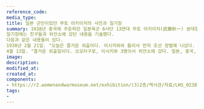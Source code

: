 ```yaml
---
reference_code:
media_type:
title: 일본 군인이었던 무토 아키이치의 사진과 일기장
summary: 1938년 중국에 주둔하던 일본육군 6사단 13연대 무토 아키이치(武藤秋一) 분대장 사진과 일기장.
일기장에는 친구들과 위안소에 갔던 내용을 기술했다.
다음과 같은 내용들이 있다.
1938년 2월 21일. "오늘은 즐거운 외출이다. 이시카와와 둘이서 먼저 조선 정벌에 나섰다. 순서는 네번째였다. 토미코, 경상남도." 
4월 13일. "즐거운 외출일이다. 오오타구로, 이시키와 3명이서 위안소에 갔다. 일본, 중국, 조선을 정벌하고 돌아왔다. 오뎅 집에서 우동과 술을 마셨다. 특별히 이상 없음"
image:
description:
modified_at:
created_at:
components:
- https://r2.womenandwarmuseum.net/exhibition/(3)2층/역사관/자료/LHS_0238.jpg
tags:
-
---
```

